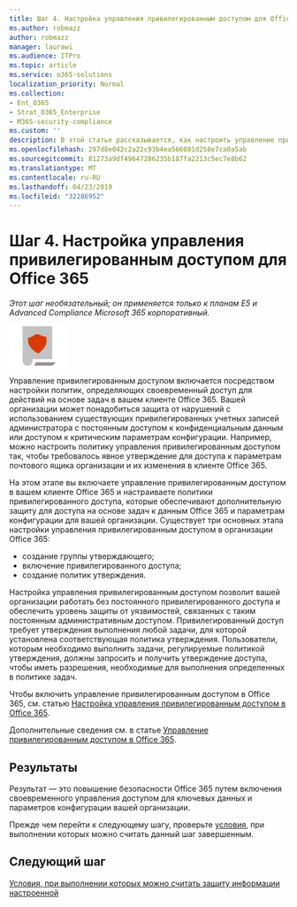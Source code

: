 ```yaml
---
title: Шаг 4. Настройка управления привилегированным доступом для Office 365
ms.author: robmazz
author: robmazz
manager: laurawi
ms.audience: ITPro
ms.topic: article
ms.service: o365-solutions
localization_priority: Normal
ms.collection:
- Ent_O365
- Strat_O365_Enterprise
- M365-security-compliance
ms.custom: ''
description: В этой статье рассказывается, как настроить управление привилегированным доступом для Office 365.
ms.openlocfilehash: 297d8e042c2a22c93b4ea566081d258e7ca0a5ab
ms.sourcegitcommit: 81273a9df49647286235b187fa2213c5ec7e8b62
ms.translationtype: MT
ms.contentlocale: ru-RU
ms.lasthandoff: 04/23/2019
ms.locfileid: "32286952"
---
```

# <a name="step-4-configure-privileged-access-management-for-office-365"></a>Шаг 4. Настройка управления привилегированным доступом для Office 365

*Этот шаг необязательный; он применяется только к планам E5 и Advanced Compliance Microsoft 365 корпоративный.*

![](./media/deploy-foundation-infrastructure/infoprotection_icon-small.png)

Управление привилегированным доступом включается посредством настройки политик, определяющих своевременный доступ для действий на основе задач в вашем клиенте Office 365. Вашей организации может понадобиться защита от нарушений с использованием существующих привилегированных учетных записей администратора с постоянным доступом к конфиденциальным данным или доступом к критическим параметрам конфигурации. Например, можно настроить политику управления привилегированным доступом так, чтобы требовалось явное утверждение для доступа к параметрам почтового ящика организации и их изменения в клиенте Office 365.

На этом этапе вы включаете управление привилегированным доступом в вашем клиенте Office 365 и настраиваете политики привилегированного доступа, которые обеспечивают дополнительную защиту для доступа на основе задач к данным Office 365 и параметрам конфигурации для вашей организации. Существует три основных этапа настройки управления привилегированным доступом в организации Office 365:
- создание группы утверждающего;
- включение привилегированного доступа;
- создание политик утверждения.

Настройка управления привилегированным доступом позволит вашей организации работать без постоянного привилегированного доступа и обеспечить уровень защиты от уязвимостей, связанных с таким постоянным административным доступом. Привилегированный доступ требует утверждения выполнения любой задачи, для которой установлена соответствующая политика утверждения. Пользователи, которым необходимо выполнить задачи, регулируемые политикой утверждения, должны запросить и получить утверждение доступа, чтобы иметь разрешения, необходимые для выполнения определенных в политике задач.

Чтобы включить управление привилегированным доступом в Office 365, см. статью [Настройка управления привилегированным доступом в Office 365](https://docs.microsoft.com/office365/securitycompliance/privileged-access-management-configuration).

Дополнительные сведения см. в статье [Управление привилегированным доступом в Office 365](https://docs.microsoft.com/office365/securitycompliance/privileged-access-management-overview).

## <a name="results"></a>Результаты

Результат — это повышение безопасности Office 365 путем включения своевременного управления доступом для ключевых данных и параметров конфигурации вашей организации.

Прежде чем перейти к следующему шагу, проверьте [условия](infoprotect-exit-criteria.md#crit-infoprotect-step5), при выполнении которых можно считать данный шаг завершенным.

## <a name="next-step"></a>Следующий шаг

[Условия, при выполнении которых можно считать защиту информации настроенной](infoprotect-exit-criteria.md)